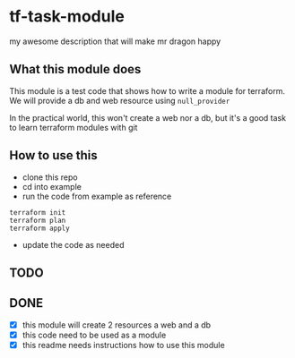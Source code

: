 # tf-task-module
my awesome description that will make mr dragon happy

## What this module does

This module is a test code that shows how to write a module for terraform.
We will provide a db and web resource using `null_provider`

In the practical world, this won't create a web nor a db, but it's a good task
to learn terraform modules with git

## How to use this

- clone this repo
- cd into example
- run the code from example as reference
```
terraform init
terraform plan
terraform apply
```
- update the code as needed


## TODO

## DONE
- [x] this module will create 2 resources a web and a db
- [x] this code need to be used as a module
- [x] this readme needs instructions how to use this module
